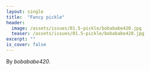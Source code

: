 ```yaml
---
layout: single
title:  "Fancy pickle"
header:
  image: /assets/issues/01.5-pickle/bobababe420.jpg
  teaser: /assets/issues/01.5-pickle/bobababe420.jpg
excerpt: ""
is_cover: false
---
```


By _bobababe420_.
